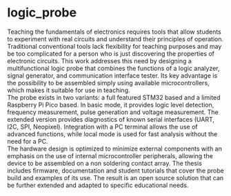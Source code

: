 # logic_probe

Teaching the fundamentals of electronics requires tools that allow students to
experiment with real circuits and understand their principles of operation. Traditional
conventional tools lack flexibility for teaching purposes and may be too complicated for
a person who is just discovering the properties of electronic circuits. This work addresses
this need by designing a multifunctional logic probe that combines the functions of a
logic analyzer, signal generator, and communication interface tester. Its key advantage is
the possibility to be assembled simply using available microcontrollers, which makes it
suitable for use in teaching.  
The probe exists in two variants: a full featured STM32 based and a limited Raspberry
Pi Pico based. In basic mode, it provides logic level detection, frequency measurement,
pulse generation and voltage measurement. The extended version provides diagnostics of
known serial interfaces (UART, I2C, SPI, Neopixel). Integration with a PC terminal allows
the use of advanced functions, while local mode is used for fast analysis without the need
for a PC.  
The hardware design is optimized to minimize external components with an emphasis
on the use of internal microcontroller peripherals, allowing the device to be assembled on
a non soldering contact array. The thesis includes firmware, documentation and student
tutorials that cover the probe build and examples of its use. The result is an open source
solution that can be further extended and adapted to specific educational needs.
